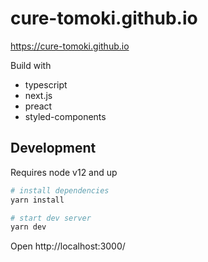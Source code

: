 # cure-tomoki.github.io

https://cure-tomoki.github.io

Build with

- typescript
- next.js
- preact
- styled-components

## Development

Requires node v12 and up

```bash
# install dependencies
yarn install

# start dev server
yarn dev
```

Open http://localhost:3000/
